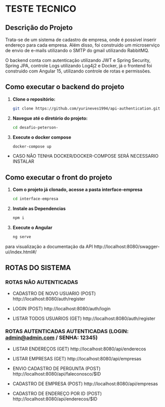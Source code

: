 # TESTE TECNICO

## Descrição do Projeto

Trata-se de um sistema de cadastro de empresa, onde é possivel inserir endereço para cada empresa. Além disso, foi construido um microserviço de envio de e-mails utilizando o SMTP do gmail utilizando RabbitMQ.

O backend conta com autenticação utilizando JWT e Spring Security, Spring JPA, controle Logs utilizando Log4j2 e Docker, já o frontend foi construido com Angular 15, utilizando controle de rotas e permissões.

## Como executar o backend do projeto

1. **Clone o repositório:**

   ```bash
   git clone https://github.com/yurineves1994/api-authentication.git
2. **Navegue até o diretório do projeto:**

    ```bash
    cd desafio-peterson-

3. **Execute o docker compose**

    ```bash
    docker-compose up

- CASO NÃO TENHA DOCKER/DOCKER-COMPOSE SERÁ NECESSARIO INSTALAR


## Como executar o front do projeto

1. **Com o projeto já clonado, acesse a pasta interface-empresa**

    ```bash
    cd interface-empresa

2. **Instale as Dependencias**

    ```bash
    npm i
    
3. **Execute o Angular**

    ```bash
    ng serve

para visualização a documentação da API http://localhost:8080/swagger-ui/index.html#/

## ROTAS DO SISTEMA

### ROTAS NÃO AUTENTICADAS

- CADASTRO DE NOVO USUARIO (POST)
http://localhost:8080/auth/register

- LOGIN (POST)
http://localhost:8080/auth/login

- LISTAR TODOS USUARIOS (GET)
http://localhost:8080/auth/register


### ROTAS AUTENTICADAS AUTENTICADAS (LOGIN: admin@admin.com / SENHA: 12345)

- LISTAR ENDEREÇOS (GET)
http://localhost:8080/api/enderecos

- LISTAR EMPRESAS (GET)
http://localhost:8080/api/empresas

- ENVIO CADASTRO DE PERGUNTA (POST)
http://localhost:8080/api/faleconosco/$ID

- CADASTRO DE EMPRESA (POST)
http://localhost:8080/api/empresas

- CADASTRO DE ENDEREÇO POR ID (POST)
http://localhost:8080/api/enderecos/$ID
